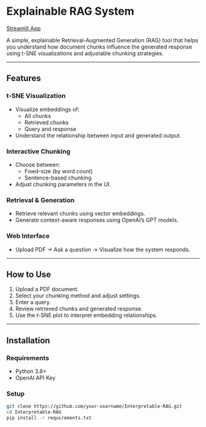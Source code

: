 # Explainable RAG System

[Streamlit App](https://interpretable-rag.streamlit.app/)

A simple, explainable Retrieval-Augmented Generation (RAG) tool that helps you understand how document chunks influence the generated response using t-SNE visualizations and adjustable chunking strategies.

---

## Features

### t-SNE Visualization
- Visualize embeddings of:
  - All chunks
  - Retrieved chunks
  - Query and response
- Understand the relationship between input and generated output.

### Interactive Chunking
- Choose between:
  - Fixed-size (by word count)
  - Sentence-based chunking
- Adjust chunking parameters in the UI.

### Retrieval & Generation
- Retrieve relevant chunks using vector embeddings.
- Generate context-aware responses using OpenAI’s GPT models.

### Web Interface
- Upload PDF → Ask a question → Visualize how the system responds.

---

## How to Use

1. Upload a PDF document.
2. Select your chunking method and adjust settings.
3. Enter a query.
4. Review retrieved chunks and generated response.
5. Use the t-SNE plot to interpret embedding relationships.

---

## Installation

### Requirements
- Python 3.8+
- OpenAI API Key

### Setup

```bash
git clone https://github.com/your-username/Interpretable-RAG.git
cd Interpretable-RAG
pip install -r requirements.txt